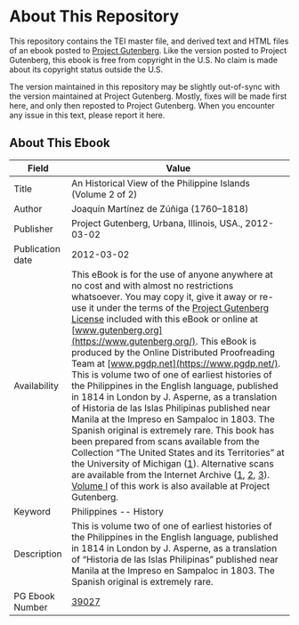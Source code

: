 # About This Repository

This repository contains the TEI master file, and derived text and HTML files of an ebook posted to [Project Gutenberg](https://www.gutenberg.org/). Like the version posted to Project Gutenberg, this ebook is free from copyright in the U.S. No claim is made about its copyright status outside the U.S.

The version maintained in this repository may be slightly out-of-sync with the version maintained at Project Gutenberg. Mostly, fixes will be made first here, and only then reposted to Project Gutenberg. When you encounter any issue in this text, please report it here.

## About This Ebook

| Field | Value |
| ----- | ----- |
| Title | An Historical View of the Philippine Islands (Volume 2 of 2) |
| Author | Joaquín Martínez de Zúñiga (1760–1818) |
| Publisher | Project Gutenberg, Urbana, Illinois, USA., 2012-03-02 |
| Publication date | 2012-03-02 |
| Availability | This eBook is for the use of anyone anywhere at no cost and with almost no restrictions whatsoever. You may copy it, give it away or re-use it under the terms of the [Project Gutenberg License](https://www.gutenberg.org/license) included with this eBook or online at [www.gutenberg.org](https://www.gutenberg.org/). This eBook is produced by the Online Distributed Proofreading Team at [www.pgdp.net](https://www.pgdp.net/). This is volume two of one of earliest histories of the Philippines in the English language, published in 1814 in London by J. Asperne, as a translation of Historia de las Islas Philipinas published near Manila at the Impreso en Sampaloc in 1803. The Spanish original is extremely rare. This book has been prepared from scans available from the Collection “The United States and its Territories” at the University of Michigan ([1](http://name.umdl.umich.edu/AFJ2216.0002.001)). Alternative scans are available from the Internet Archive ([1](https://www.archive.org/details/anhistoricalvie00mavegoog), [2](https://www.archive.org/details/anhistoricalvie01mavegoog), [3](https://www.archive.org/details/anhistoricalvie00sonngoog)). [Volume I](https://www.gutenberg.org/ebooks/39010) of this work is also available at Project Gutenberg. |
| Keyword | Philippines -- History |
| Description | This is volume two of one of earliest histories of the Philippines in the English language, published in 1814 in London by J. Asperne, as a translation of “Historia de las Islas Philipinas” published near Manila at the Impreso en Sampaloc in 1803. The Spanish original is extremely rare. |
| PG Ebook Number | [39027](https://www.gutenberg.org/ebooks/39027) |

